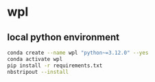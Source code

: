 # wpl

## local python environment

```bash
conda create --name wpl "python~=3.12.0" --yes
conda activate wpl
pip install -r requirements.txt
nbstripout --install
```
